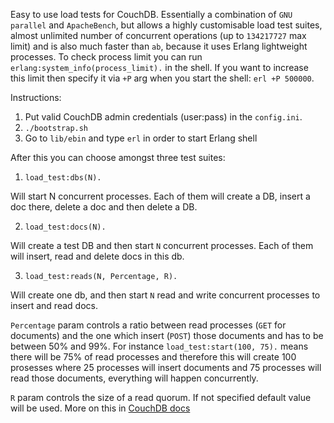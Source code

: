 Easy to use load tests for CouchDB. Essentially a combination of `GNU parallel` and `ApacheBench`, but allows a highly customisable load test suites, almost unlimited number of concurrent operations (up to `134217727` max limit) and is also much faster than `ab`, because it uses Erlang lightweight processes. To check process limit you can run `erlang:system_info(process_limit).` in the shell. If you want to increase this limit then specify it via `+P` arg when you start the shell: `erl +P 500000`.

Instructions:

1. Put valid CouchDB admin credentials (user:pass) in the `config.ini`.
2. `./bootstrap.sh`
3. Go to `lib/ebin` and type `erl` in order to start Erlang shell

After this you can choose amongst three test suites:

1. `load_test:dbs(N).`

Will start N concurrent processes. Each of them will create a DB, insert a doc there, delete a doc and then delete a DB.


2. `load_test:docs(N).` 

Will create a test DB and then start `N` concurrent processes. Each of them will insert, read and delete docs in this db.


3. `load_test:reads(N, Percentage, R).`

Will create one db, and then start `N` read and write concurrent processes to insert and read docs. 

`Percentage` param controls a ratio between read processes (`GET` for documents) and the one which insert (`POST`) those documents and has to be between 50% and 99%. For instance `load_test:start(100, 75).` means there will be 75% of read processes and therefore this will create 100 prosesses where 25 processes will insert documents and 75 processes will read those documents, everything will happen concurrently. 

`R` param controls the size of a read quorum. If not specified default value will be used. More on this in [CouchDB docs](http://docs.couchdb.org/en/2.2.0/cluster/sharding.html#quorum)
